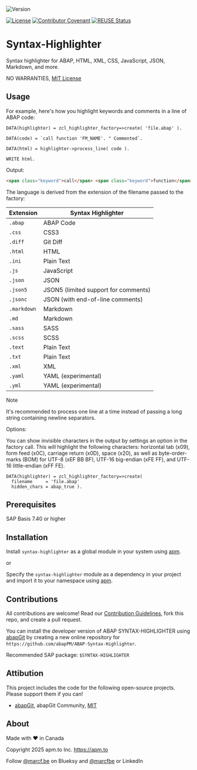 ![Version](https://img.shields.io/endpoint?url=https://shield.abappm.com/github/abapPM/ABAP-Syntax-Highlighter/src/zcl_Syntax-Highlighter.clas.abap/c_version&label=Version&color=blue)

[![License](https://img.shields.io/github/license/abapPM/ABAP-Syntax-Highlighter?label=License&color=success)](https://github.com/abapPM/ABAP-Syntax-Highlighter/blob/main/LICENSE)
[![Contributor Covenant](https://img.shields.io/badge/Contributor%20Covenant-2.1-4baaaa.svg?color=success)](https://github.com/abapPM/.github/blob/main/CODE_OF_CONDUCT.md)
[![REUSE Status](https://api.reuse.software/badge/github.com/abapPM/ABAP-Syntax-Highlighter)](https://api.reuse.software/info/github.com/abapPM/ABAP-Syntax-Highlighter)

# Syntax-Highlighter

Syntax highlighter for ABAP, HTML, XML, CSS, JavaScript, JSON, Markdown, and more.

NO WARRANTIES, [MIT License](https://github.com/abapPM/ABAP-Syntax-Highlighter/blob/main/LICENSE)

## Usage

For example, here's how you highlight keywords and comments in a line of ABAP code:

```abap
DATA(highlighter) = zcl_highlighter_factory=>create( 'file.abap' ).

DATA(code) = `call function 'FM_NAME'. " Commented`.

DATA(html) = highlighter->process_line( code ).

WRITE html.
```

Output:

```html
<span class="keyword">call</span> <span class="keyword">function</span> <span class="text">'FM_NAME'</span>. <span class="comment">" Commented</span>
```

The language is derived from the extension of the filename passed to the factory:

Extension   | Syntax Highlighter
------------|-------------------
`.abap`     | ABAP Code
`.css`      | CSS3
`.diff`     | Git Diff
`.html `    | HTML
`.ini `     | Plain Text
`.js `      | JavaScript
`.json`     | JSON
`.json5`    | JSON5 (limited support for comments)
`.jsonc`    | JSON  (with end-of-line comments)
`.markdown` | Markdown
`.md`       | Markdown
`.sass`     | SASS
`.scss`     | SCSS
`.text `    | Plain Text
`.txt `     | Plain Text
`.xml `     | XML
`.yaml `    | YAML (experimental)
`.yml `     | YAML (experimental)

> [!NOTE]
> It's recommended to process one line at a time instead of passing a long string containing newline separators.

Options:

You can show invisible characters in the output by settings an option in the factory call. This will highlight the following characters: horizontal tab (x09), form feed (x0C), carriage return (x0D), space (x20), as well as byte-order-marks (BOM) for UTF-8 (xEF BB BF), UTF-16 big-endian (xFE FF), and UTF-16 little-endian (xFF FE).

```abap
DATA(highlighter) = zcl_highlighter_factory=>create(
  filename     = 'file.abap'
  hidden_chars = abap_true ).
```

## Prerequisites

SAP Basis 7.40 or higher

## Installation

Install `syntax-highlighter` as a global module in your system using [apm](https://abappm.com).

or

Specify the `syntax-highlighter` module as a dependency in your project and import it to your namespace using [apm](https://abappm.com).

## Contributions

All contributions are welcome! Read our [Contribution Guidelines](https://github.com/abapPM/ABAP-Syntax-Highlighter/blob/main/CONTRIBUTING.md), fork this repo, and create a pull request.

You can install the developer version of ABAP SYNTAX-HIGHLIGHTER using [abapGit](https://github.com/abapGit/abapGit) by creating a new online repository for `https://github.com/abapPM/ABAP-Syntax-Highlighter`.

Recommended SAP package: `$SYNTAX-HIGHLIGHTER`

## Attibution

This project includes the code for the following open-source projects. Please support them if you can!

- [abapGit](https://github.com/abapGit/abapGit), abapGit Community, [MIT](https://github.com/abapGit/abapGit/blob/main/LICENSE)

## About

Made with ❤ in Canada

Copyright 2025 apm.to Inc. <https://apm.to>

Follow [@marcf.be](https://bsky.app/profile/marcf.be) on Blueksy and [@marcfbe](https://linkedin.com/in/marcfbe) or LinkedIn
